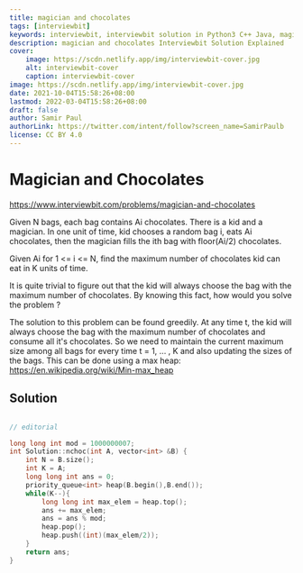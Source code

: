 ```yaml
---
title: magician and chocolates
tags: [interviewbit]
keywords: interviewbit, interviewbit solution in Python3 C++ Java, magician and chocolates solution
description: magician and chocolates Interviewbit Solution Explained
cover:
    image: https://scdn.netlify.app/img/interviewbit-cover.jpg
    alt: interviewbit-cover
    caption: interviewbit-cover
image: https://scdn.netlify.app/img/interviewbit-cover.jpg
date: 2021-10-04T15:58:26+08:00
lastmod: 2022-03-04T15:58:26+08:00
draft: false
author: Samir Paul
authorLink: https://twitter.com/intent/follow?screen_name=SamirPaulb
license: CC BY 4.0
---
```


# Magician and Chocolates

https://www.interviewbit.com/problems/magician-and-chocolates



Given N bags, each bag contains Ai chocolates. There is a kid and a magician.
In one unit of time, kid chooses a random bag i, eats Ai chocolates,
then the magician fills the ith bag with floor(Ai/2) chocolates.

Given Ai for 1 <= i <= N, find the maximum number of chocolates kid can eat in K units of time.



It is quite trivial to figure out that the kid will always choose the bag with the maximum number of chocolates.
By knowing this fact, how would you solve the problem ?

The solution to this problem can be found greedily. At any time t, the kid will always choose the bag with the maximum number of chocolates and consume all it's chocolates. 
So we need to maintain the current maximum size among all bags for every time t = 1, ... , K and also updating the sizes of the bags.
This can be done using a max heap: https://en.wikipedia.org/wiki/Min-max_heap

## Solution

```cpp

// editorial

long long int mod = 1000000007;
int Solution::nchoc(int A, vector<int> &B) {
    int N = B.size();
    int K = A;
    long long int ans = 0;
    priority_queue<int> heap(B.begin(),B.end());
    while(K--){
        long long int max_elem = heap.top();
        ans += max_elem;
        ans = ans % mod;
        heap.pop();
        heap.push((int)(max_elem/2));
    }   
    return ans;
}


```